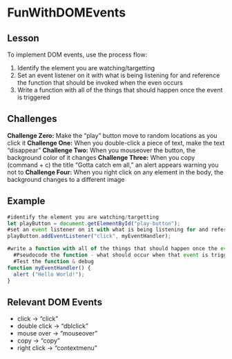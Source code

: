 # FunWithDOMEvents

## Lesson
To implement DOM events, use the process flow:
1. Identify the element you are watching/targetting
2. Set an event listener on it with what is being listening for and reference the function that should be invoked when the even occurs
3. Write a function with all of the things that should happen once the event is triggered


## Challenges
**Challenge Zero:** Make the “play” button move to random locations as you click it
**Challenge One:** When you double-click a piece of text, make the text “disappear”
**Challenge Two:** When you mouseover the button, the background color of it changes
**Challenge Three:** When you copy (command + c) the title “Gotta catch em all,” an alert appears warning you not to
**Challenge Four:** When you right click on any element in the body, the background changes to a different image


## Example
```javascript
#identify the element you are watching/targetting
let playButton = document.getElementById("play-button");
#set an event listener on it with what is being listening for and reference the function that should be invoked when the even occurs
playButton.addEventListener("click", myEventHandler);

#write a function with all of the things that should happen once the event is triggered
  #Pseudocode the function - what should occur when that event is triggered?
  #Test the function & debug
function myEventHandler() {
  alert ("Hello World!");
}
```

## Relevant DOM Events
* click →  “click”
* double click → “dblclick”
* mouse over → “mouseover” 
* copy → “copy”
* right click → “contextmenu”
